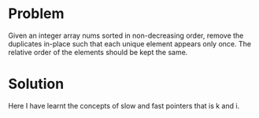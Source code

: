 # Problem

Given an integer array nums sorted in non-decreasing order, remove the duplicates in-place such that each unique element appears only once. The relative order of the elements should be kept the same.

# Solution

Here I have learnt the concepts of slow and fast pointers that is k and i. 
